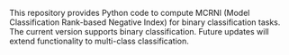 This repository provides Python code to compute MCRNI (Model Classification Rank-based Negative Index) for binary classification tasks.
The current version supports binary classification. Future updates will extend functionality to multi-class classification.

